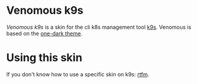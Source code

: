# Venomous k9s
*Venomous k9s* is a skin for the cli k8s management tool [k9s](https://github.com/derailed/k9s).
Venomous is based on the [one-dark theme](https://github.com/derailed/k9s/blob/master/skins/one-dark.yaml).

# Using this skin
If you don't know how to use a specific skin on k9s: [rtfm](https://k9scli.io/topics/skins/).
